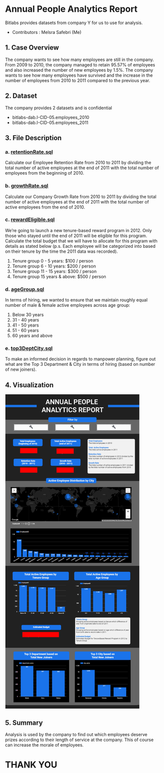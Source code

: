 # Annual People Analytics Report
Bitlabs provides datasets from company Y for us to use for analysis.
- Contributors : Melsra Safebri (Me)
## 1. Case Overview
The company wants to see how many employees are still in the company. From 2009 to 2010, the company managed to retain 95.57% of employees and also increased the number of new employees by 1.5%. The company wants to see how many employees have survived and the increase in the number of employees from 2010 to 2011 compared to the previous year.
## 2. Dataset
The company provides 2 datasets and is confidential
- bitlabs-dab.I-CID-05.employees_2010
- bitlabs-dab.I-CID-05.employees_2011
## 3. File Description
### a. [retentionRate.sql](https://github.com/melsrasafebri123/CompanyY_Bitlabs/blob/main/retentionRate.sql)
Calculate our Employee Retention Rate from 2010 to 2011 by dividing the total number of active employees at the end of 2011 with the total number of employees from the beginning of 2010.
### b. [growthRate.sql](https://github.com/melsrasafebri123/CompanyY_Bitlabs/blob/main/growthRate.sql)
Calculate our Company Growth Rate from 2010 to 2011 by dividing the total number of active employees at the end of 2011 with the total number of active employees from the end of 2010. 
### c. [rewardEligible.sql](https://github.com/melsrasafebri123/CompanyY_Bitlabs/blob/main/rewardEligible.sql)
We’re going to launch a new tenure-based reward program in 2012. Only those who stayed until the end of 2011 will be eligible for this program. Calculate the total budget that we will have to allocate for this program with details as stated below (p.s. Each employee will be categorized into based on their tenure by the time the 2011 data was recorded).
1. Tenure group 0 - 5 years: $100 / person
2. Tenure group 6 - 10 years: $200 / person
3. Tenure group 11 - 15 years: $300 / person
4. Tenure group 15 years & above: $500 / person
### d. [ageGroup.sql](https://github.com/melsrasafebri123/CompanyY_Bitlabs/blob/main/ageGroup.sql)
In terms of hiring, we wanted to ensure that we maintain roughly equal number of male & female active employees across age group:
1. Below 30 years
2. 31 - 40 years
3. 41 - 50 years
4. 51 - 60 years
5. 60 years and above
### e. [top3DeptCity.sql](https://github.com/melsrasafebri123/CompanyY_Bitlabs/blob/main/top3DeptCity.sql)
To make an informed decision in regards to manpower planning, figure out what are the Top 3 Department & City in terms of hiring (based on number of new joiners).
## 4. Visualization
![Viz_CompanyY](https://github.com/melsrasafebri123/CompanyY_Bitlabs/blob/main/Viz_Company%20Y.png)
## 5. Summary
Analysis is used by the company to find out which employees deserve prizes according to their length of service at the company. This of course can increase the morale of employees.
# THANK YOU
